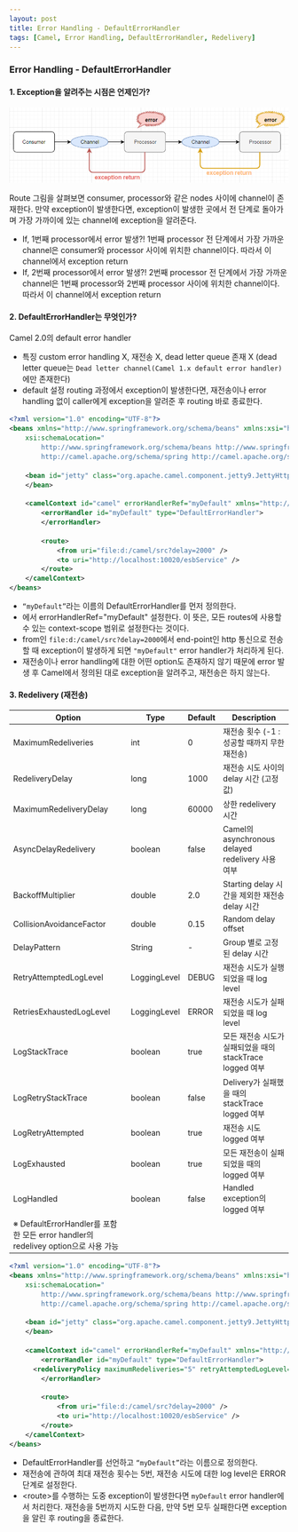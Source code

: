 ```yaml
---
layout: post
title: Error Handling - DefaultErrorHandler
tags: [Camel, Error Handling, DefaultErrorHandler, Redelivery]
---
```


### Error Handling - DefaultErrorHandler
#### 1. Exception을 알려주는 시점은 언제인가?

![exception_caller](/images/camel-error-handling/exception_caller.png)

Route 그림을 살펴보면 consumer, processor와 같은 nodes 사이에 channel이 존재한다.
만약 exception이 발생한다면, exception이 발생한 곳에서 전 단계로 돌아가며 가장 가까이에 있는 channel에 exception을 알려준다.
- If, 1번째 processor에서 error 발생?!
1번째 processor 전 단계에서 가장 가까운 channel은 consumer와 processor 사이에 위치한 channel이다. 따라서 이 channel에서 exception return
- If, 2번째 processor에서 error 발생?!
2번째 processor 전 단계에서 가장 가까운 channel은 1번째 processor와 2번째 processor 사이에 위치한 channel이다. 따라서 이 channel에서 exception return

#### 2. DefaultErrorHandler는 무엇인가?
Camel 2.0의 default error handler
* 특징
custom error handling X, 재전송 X, dead letter queue 존재 X
(dead letter queue는 ```Dead letter channel(Camel 1.x default error handler)```에만 존재한다)
* default 설정
routing 과정에서 exception이 발생한다면, 재전송이나 error handling 없이 caller에게 exception을 알려준 후 routing 바로 종료한다.

```xml
<?xml version="1.0" encoding="UTF-8"?>
<beans xmlns="http://www.springframework.org/schema/beans" xmlns:xsi="http://www.w3.org/2001/XMLSchema-instance"
 	xsi:schemaLocation="
        http://www.springframework.org/schema/beans http://www.springframework.org/schema/beans/spring-beans-2.5.xsd
        http://camel.apache.org/schema/spring http://camel.apache.org/schema/spring/camel-spring.xsd">

	<bean id="jetty" class="org.apache.camel.component.jetty9.JettyHttpComponent9">
	</bean>

 	<camelContext id="camel" errorHandlerRef="myDefault" xmlns="http://camel.apache.org/schema/spring"> 	
 	 	<errorHandler id="myDefault" type="DefaultErrorHandler">
 		</errorHandler>

		<route>
			<from uri="file:d:/camel/src?delay=2000" />
			<to uri="http://localhost:10020/esbService" />
		</route>
	</camelContext>
</beans>
```

* ```“myDefault”```라는 이름의 DefaultErrorHandler를 먼저 정의한다.
* <camelContext>에서 errorHandlerRef="myDefault" 설정한다. 이 뜻은, 모든 routes에 사용할 수 있는 context-scope 범위로 설정한다는 것이다.
* from인 ```file:d:/camel/src?delay=2000```에서 end-point인 http 통신으로 전송할 때 exception이 발생하게 되면 ```"myDefault"``` error handler가 처리하게 된다.
* 재전송이나 error handling에 대한 어떤 option도 존재하지 않기 때문에 error 발생 후 Camel에서 정의된 대로 exception을 알려주고, 재전송은 하지 않는다.
	
#### 3. Redelivery (재전송)



| Option | Type | Default | Description |
| ---- | ---- | ---- | ---- |
| MaximumRedeliveries | int | 0 | 재전송 횟수 (-1 : 성공할 때까지 무한 재전송) |
| RedeliveryDelay | long | 1000 | 재전송 시도 사이의 delay 시간 (고정값) |
| MaximumRedeliveryDelay | long | 60000 | 상한 redelivery 시간 |
| AsyncDelayRedelivery | boolean | false | Camel의 asynchronous delayed redelivery 사용 여부 |
| BackoffMultiplier | double | 2.0 | Starting delay 시간을 제외한 재전송 delay 시간 |
| CollisionAvoidanceFactor | double | 0.15 | Random delay offset |
| DelayPattern | String | - | Group 별로 고정된 delay 시간 |
| RetryAttemptedLogLevel | LoggingLevel | DEBUG | 재전송 시도가 실행되었을 때 log level |
| RetriesExhaustedLogLevel | LoggingLevel | ERROR | 재전송 시도가 실패되었을 때 log level |
| LogStackTrace | boolean | true | 모든 재전송 시도가 실패되었을 때의 stackTrace logged 여부 |
| LogRetryStackTrace | boolean | false | Delivery가 실패했을 때의 stackTrace logged 여부 |
| LogRetryAttempted | boolean | true | 재전송 시도 logged 여부 |
| LogExhausted | boolean | true | 모든 재전송이 실패되었을 때의 logged 여부 |
| LogHandled | boolean | false | Handled exception의 logged 여부 |
※ DefaultErrorHandler를 포함한 모든 error handler의 redelivey option으로 사용 가능 |


```xml
<?xml version="1.0" encoding="UTF-8"?>
<beans xmlns="http://www.springframework.org/schema/beans" xmlns:xsi="http://www.w3.org/2001/XMLSchema-instance"
 	xsi:schemaLocation="
        http://www.springframework.org/schema/beans http://www.springframework.org/schema/beans/spring-beans-2.5.xsd
        http://camel.apache.org/schema/spring http://camel.apache.org/schema/spring/camel-spring.xsd">

	<bean id="jetty" class="org.apache.camel.component.jetty9.JettyHttpComponent9">
	</bean>

 	<camelContext id="camel" errorHandlerRef="myDefault" xmlns="http://camel.apache.org/schema/spring"> 	
 	 	<errorHandler id="myDefault" type="DefaultErrorHandler">
      <redeliveryPolicy maximumRedeliveries="5" retryAttemptedLogLevel="ERROR" />
 		</errorHandler>

		<route>
			<from uri="file:d:/camel/src?delay=2000" />
			<to uri="http://localhost:10020/esbService" />
		</route>
	</camelContext>
</beans>
```

* DefaultErrorHandler를 선언하고 ```“myDefault”```라는 이름으로 정의한다.
* 재전송에 관하여 최대 재전송 횟수는 5번, 재전송 시도에 대한 log level은 ERROR 단계로 설정한다.
* \<route>를 수행하는 도중 exception이 발생한다면 ```myDefault``` error handler에서 처리한다. 재전송을 5번까지 시도한 다음, 만약 5번 모두 실패한다면 exception을 알린 후 routing을 종료한다.
